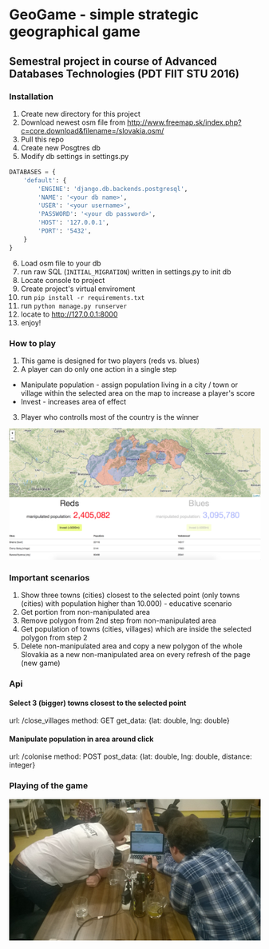 # GeoGame - simple strategic geographical game
## Semestral project in course of Advanced Databases Technologies (PDT FIIT STU 2016)

### Installation
1. Create new directory for this project
2. Download newest osm file from http://www.freemap.sk/index.php?c=core.download&filename=/slovakia.osm/
3. Pull this repo
4. Create new Posgtres db
5. Modify db settings in settings.py 

```python
DATABASES = {
    'default': {
        'ENGINE': 'django.db.backends.postgresql',
        'NAME': '<your db name>',
        'USER': '<your username>',
        'PASSWORD': '<your db password>',
        'HOST': '127.0.0.1',
        'PORT': '5432',
    }
}
```

6. Load osm file to your db
7. run raw SQL (`INITIAL_MIGRATION`) written in settings.py to init db 
8. Locate console to project
9. Create project's virtual enviroment
10. run `pip install -r requirements.txt`
11. run `python manage.py runserver`
12. locate to http://127.0.0.1:8000
13. enjoy!

### How to play
1. This game is designed for two players (reds vs. blues)
2. A player can do only one action in a single step
  * Manipulate population - assign population living in a city / town or village within the selected area on the map to increase a player's score
  * Invest - increases area of effect
3. Player who controlls most of the country is the winner

![](https://github.com/TheTomasJ/geogame/blob/master/sales_data/ingame.png)

### Important scenarios
1. Show three towns (cities) closest to the selected point (only towns (cities) with population higher than 10.000) - educative scenario
2. Get portion from non-manipulated area 
3. Remove polygon from 2nd step from non-manipulated area
4. Get population of towns (cities, villages) which are inside the selected polygon from step 2
5. Delete non-manipulated area and copy a new polygon of the whole Slovakia as a new non-manipulated area on every refresh of the page (new game)

### Api
#### Select 3 (bigger) towns closest to the selected point
url: /close_villages
method: GET
get_data: {lat: double, lng: double}

#### Manipulate population in area around click
url: /colonise
method: POST
post_data: {lat: double, lng: double, distance: integer}

### Playing of the game
![](https://github.com/TheTomasJ/geogame/blob/master/sales_data/beta-testing.jpg)
